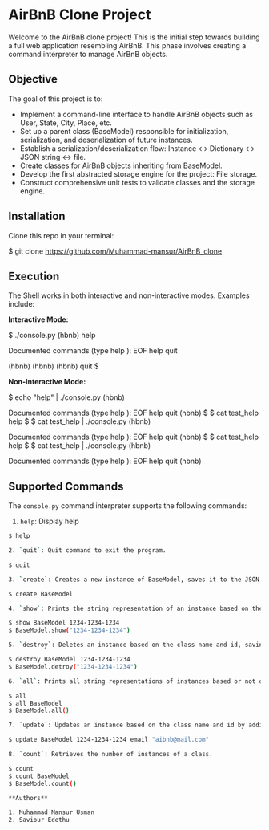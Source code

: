 # AirBnB Clone Project

Welcome to the AirBnB clone project! This is the initial step towards building a full web application resembling AirBnB. This phase involves creating a command interpreter to manage AirBnB objects.

## Objective
The goal of this project is to:

- Implement a command-line interface to handle AirBnB objects such as User, State, City, Place, etc.
- Set up a parent class (BaseModel) responsible for initialization, serialization, and deserialization of future instances.
- Establish a serialization/deserialization flow: Instance <-> Dictionary <-> JSON string <-> file.
- Create classes for AirBnB objects inheriting from BaseModel.
- Develop the first abstracted storage engine for the project: File storage.
- Construct comprehensive unit tests to validate classes and the storage engine.

## Installation
Clone this repo in your terminal:

$ git clone https://github.com/Muhammad-mansur/AirBnB_clone


## Execution
The Shell works in both interactive and non-interactive modes. Examples include:

**Interactive Mode:**

$ ./console.py
(hbnb) help

Documented commands (type help <topic>):
EOF help quit

(hbnb)
(hbnb)
(hbnb) quit
$


**Non-Interactive Mode:**

$ echo "help" | ./console.py
(hbnb)

Documented commands (type help <topic>):
EOF help quit
(hbnb)
$
$ cat test_help
help
$
$ cat test_help | ./console.py
(hbnb)

Documented commands (type help <topic>):
EOF help quit
(hbnb)
$
$ cat test_help
help
$
$ cat test_help | ./console.py
(hbnb)

Documented commands (type help <topic>):
EOF help quit
(hbnb)


## Supported Commands
The `console.py` command interpreter supports the following commands:

1. `help`: Display help

```bash
$ help

2. `quit`: Quit command to exit the program.

$ quit

3. `create`: Creates a new instance of BaseModel, saves it to the JSON file, and prints the id.

$ create BaseModel

4. `show`: Prints the string representation of an instance based on the class name and id.

$ show BaseModel 1234-1234-1234
$ BaseModel.show("1234-1234-1234")

5. `destroy`: Deletes an instance based on the class name and id, saving the change into the JSON file.

$ destroy BaseModel 1234-1234-1234
$ BaseModel.detroy("1234-1234-1234")

6. `all`: Prints all string representations of instances based or not on the class name.

$ all
$ all BaseModel
$ BaseModel.all()

7. `update`: Updates an instance based on the class name and id by adding or updating an attribute.

$ update BaseModel 1234-1234-1234 email "aibnb@mail.com"

8. `count`: Retrieves the number of instances of a class.

$ count
$ count BaseModel
$ BaseModel.count()

**Authors**

1. Muhammad Mansur Usman
2. Saviour Edethu